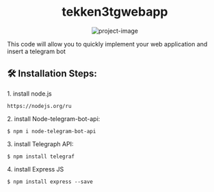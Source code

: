 <h1 align="center" id="title">tekken3tgwebapp</h1>

<p align="center"><img src="https://i.ytimg.com/vi/H5pDyQwml0M/maxresdefault.jpg" alt="project-image"></p>

<p id="description">This code will allow you to quickly implement your web application and insert a telegram bot</p>

<h2>🛠️ Installation Steps:</h2>

<p>1. install node.js</p>

```
https://nodejs.org/ru
```

<p>2. install Node-telegram-bot-api:</p>

```
$ npm i node-telegram-bot-api
```

<p>3. install Telegraph API:</p>

```
$ npm install telegraf
```

<p>4. install Express JS</p>

```
$ npm install express --save
```
